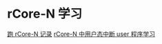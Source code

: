 # rCore-N 学习

[跑 rCore-N 记录](./chapters/run-rCore-N.md)
[rCore-N 中用户态中断 user 程序学习](./chapters/learn-user-uart.md)